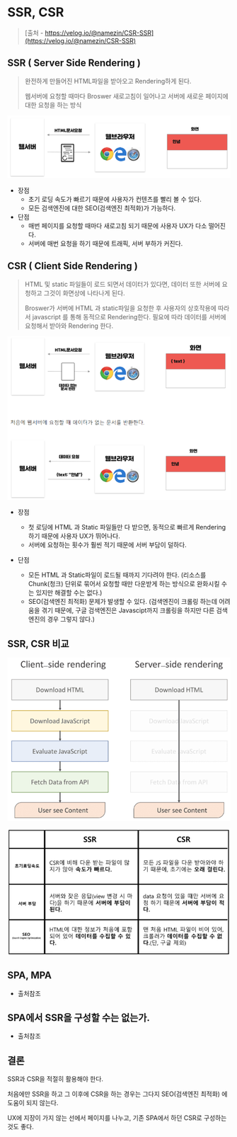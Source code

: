 # SSR, CSR

> [출처 - https://velog.io/@namezin/CSR-SSR](https://velog.io/@namezin/CSR-SSR)





## SSR ( Server Side Rendering )

> 완전하게 만들어진 HTML파일을 받아오고 Rendering하게 된다.
>
> 웹서버에 요청할 때마다 Broswer 새로고침이 일어나고 서버에 새로운 페이지에 대한 요청을 하는 방식

![image-20200714095010415](images/image-20200714095010415.png)

- 장점
  - 초기 로딩 속도가 빠르기 때문에 사용자가 컨텐츠를 빨리 볼 수 있다.
  - 모든 검색엔진에 대한 SEO(검색엔진 최적화)가 가능하다.
- 단점
  - 매번 페이지를 요청할 때마다 새로고침 되기 때문에 사용자 UX가 다소 떨어진다.
  - 서버에 매번 요청을 하기 때문에 트래픽, 서버 부하가 커진다.





## CSR ( Client Side Rendering )

> HTML 및 static 파일들이 로드 되면서 데이터가 있다면, 데이터 또한 서버에 요청하고 그것이 화면상에
> 나타나게 된다.
>
> Broswer가 서버에 HTML 과 static파일을 요청한 후 사용자의 상호작용에 따라서 javascript 를 통해 
> 동적으로 Rendering한다. 필요에 따라 데이터를 서버에 요청해서 받아와 Rendering 한다.

![image-20200714092731921](images/image-20200714092731921.png)

- 장점

  - 첫 로딩에 HTML 과 Static 파일들만 다 받으면, 동적으로 빠르게 Rendering하기 때문에
    사용자 UX가 뛰어나다.
  - 서버에 요청하는 횟수가 훨씬 적기 때문에 서버 부담이 덜하다.

- 단점

  - 모든 HTML 과 Static파일이 로드될 때까지 기다려야 한다.
    (리소스를 Chunk(청크) 단위로 묶어서 요청할 때만 다운받게 하는 방식으로 완화시킬 수는 있지만
    해결할 수는 없다.)
  - SEO(검색엔진 최적화) 문제가 발생할 수 있다.
    (검색엔진이 크롤링 하는데 어려움을 겪기 때문에, 구글 검색엔진은 Javascipt까지 크롤링을 하지만 다른 검색엔진의 경우 그렇지 않다.)

  



## SSR, CSR 비교

![image-20200714095331166](images/image-20200714095331166.png)



![image-20200714095726532](images/image-20200714095726532.png)





## SPA, MPA

- 출처참조





## SPA에서 SSR을 구성할 수는 없는가.

- 출처참조





## 결론

SSR과 CSR을 적절히 활용해야 한다.

처음에만 SSR을 하고 그 이후에 CSR을 하는 경우는 그다지 SEO(검색엔진 최적화) 에 도움이 되지 않는다.

UX에 지장이 가지 않는 선에서 페이지를 나누고, 기존 SPA에서 하던 CSR로 구성하는 것도 좋다.

## 